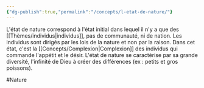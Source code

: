 ```yaml
---
{"dg-publish":true,"permalink":"/concepts/l-etat-de-nature/"}
---
```


L'état de nature correspond à l'état initial dans lequel il n'y a que des [[Thèmes/individus\|individus]], pas de communauté, ni de nation. Les individus sont dirigés par les lois de la nature et non par la raison. Dans cet état, c'est la [[Concepts/Complexion\|Complexion]] des individus qui commande l'appétit et le désir. L'état de nature se caractérise par sa grande diversité, l'infinité de Dieu à créer des différences (ex : petits et gros poissons).

#Nature